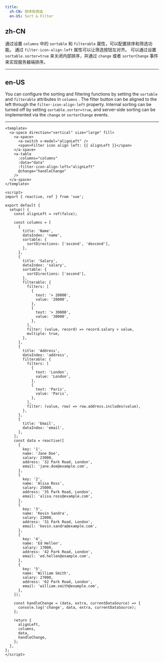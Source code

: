 ```yaml
title:
  zh-CN: 排序和筛选
  en-US: Sort & Filter
```

## zh-CN

通过设置 `columns` 中的 `sortable` 和 `filterable` 属性，可以配置排序和筛选功能。 通过 `filter-icon-align-left` 属性可以让筛选按钮左对齐。
可以通过设置 `sortable.sorter=true` 来关闭内部排序，并通过 `change` 或者 `sorterChange` 事件来实现服务器端排序。

---

## en-US

You can configure the sorting and filtering functions by setting the `sortable` and `filterable` attributes in `columns`
. The filter button can be aligned to the left through the `filter-icon-align-left` property. Internal sorting can be
turned off by setting `sortable.sorter=true`, and server-side sorting can be implemented via the `change`
or `sorterChange` events.

---

```vue
<template>
  <a-space direction="vertical" size="large" fill>
    <a-space>
      <a-switch v-model="alignLeft" />
      <span>Filter icon align left: {{ alignLeft }}</span>
    </a-space>
    <a-table
      :columns="columns"
      :data="data"
      :filter-icon-align-left="alignLeft"
      @change="handleChange"
    />
  </a-space>
</template>

<script>
import { reactive, ref } from 'vue';

export default {
  setup() {
    const alignLeft = ref(false);

    const columns = [
      {
        title: 'Name',
        dataIndex: 'name',
        sortable: {
          sortDirections: ['ascend', 'descend'],
        },
      },
      {
        title: 'Salary',
        dataIndex: 'salary',
        sortable: {
          sortDirections: ['ascend'],
        },
        filterable: {
          filters: [
            {
              text: '> 20000',
              value: '20000',
            },
            {
              text: '> 30000',
              value: '30000',
            },
          ],
          filter: (value, record) => record.salary > value,
          multiple: true,
        },
      },
      {
        title: 'Address',
        dataIndex: 'address',
        filterable: {
          filters: [
            {
              text: 'London',
              value: 'London',
            },
            {
              text: 'Paris',
              value: 'Paris',
            },
          ],
          filter: (value, row) => row.address.includes(value),
        },
      },
      {
        title: 'Email',
        dataIndex: 'email',
      },
    ];
    const data = reactive([
      {
        key: '1',
        name: 'Jane Doe',
        salary: 23000,
        address: '32 Park Road, London',
        email: 'jane.doe@example.com',
      },
      {
        key: '2',
        name: 'Alisa Ross',
        salary: 25000,
        address: '35 Park Road, London',
        email: 'alisa.ross@example.com',
      },
      {
        key: '3',
        name: 'Kevin Sandra',
        salary: 22000,
        address: '31 Park Road, London',
        email: 'kevin.sandra@example.com',
      },
      {
        key: '4',
        name: 'Ed Hellen',
        salary: 17000,
        address: '42 Park Road, London',
        email: 'ed.hellen@example.com',
      },
      {
        key: '5',
        name: 'William Smith',
        salary: 27000,
        address: '62 Park Road, London',
        email: 'william.smith@example.com',
      },
    ]);

    const handleChange = (data, extra, currentDataSource) => {
      console.log('change', data, extra, currentDataSource);
    };

    return {
      alignLeft,
      columns,
      data,
      handleChange,
    };
  },
};
</script>
```
